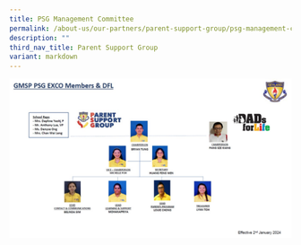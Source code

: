 ```yaml
---
title: PSG Management Committee
permalink: /about-us/our-partners/parent-support-group/psg-management-committee/
description: ""
third_nav_title: Parent Support Group
variant: markdown
---
```

![GMSP PSG EXCO Members](/images/gms_p__exco_members.jpg)